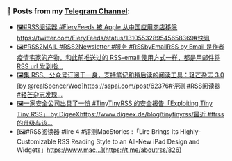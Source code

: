 ### 📰 Posts from my [Telegram Channel](https://t.me/s/aboutrss):
<!-- BLOG-POST-LIST:START -->
- [🖼#RSS阅读器 #FieryFeeds 被 Apple 从中国应用商店移除https://twitter.com/FieryFeeds/status/1310553289545658369#快讯](https://t.me/aboutrss/830)
- [🖼#RSS2MAIL #RSS2Newsletter #服务 #RSSbyEmailRSS by Email 是作者疫情宅家的产物，和此前推送过的  RSS-email 使用方式一样，都是用邮件将 RSS url 发到指...](https://t.me/aboutrss/829)
- [🖼集 RSS、公众号订阅于一身，支持笔记和稍后读的阅读工具：轻芒杂志 3.0 [by @realSpencerWoo]https://sspai.com/post/62376#评测 #RSS阅读器 #轻芒杂志发现...](https://t.me/aboutrss/828)
- [🖼一家安全公司出具了一份 #TinyTinyRSS 的安全报告「Exploiting Tiny Tiny RSS」 by DigeeXhttps://www.digeex.de/blog/tinytinyrss/最近 #ttrss 的升级与该...](https://t.me/aboutrss/827)
- [🖼#RSS阅读器 #lire 4 #评测MacStories :「Lire Brings Its Highly-Customizable RSS Reading Style to an All-New iPad Design and Widgets」https://www.mac...](https://t.me/aboutrss/826)
<!-- BLOG-POST-LIST:END -->

<!--
**AboutRSS/AboutRSS** is a ✨ _special_ ✨ repository because its `README.md` (this file) appears on your GitHub profile.

Here are some ideas to get you started:

- 🔭 I’m currently working on ...
- 🌱 I’m currently learning ...
- 👯 I’m looking to collaborate on ...
- 🤔 I’m looking for help with ...
- 💬 Ask me about ...
- 📫 How to reach me: ...
- 😄 Pronouns: ...
- ⚡ Fun fact: ...
-->
